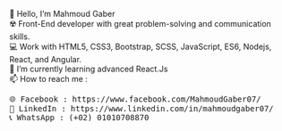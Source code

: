 👋 Hello, I’m Mahmoud Gaber\
☢️ Front-End developer with great problem-solving and communication skills.\
💻 Work with HTML5, CSS3, Bootstrap, SCSS, JavaScript, ES6, Nodejs, React, and Angular.\
🎯 I’m currently learning advanced React.Js\
📫 How to reach me :
<pre>
🌐 Facebook : https://www.facebook.com/MahmoudGaber07/
🔗 LinkedIn : https://www.linkedin.com/in/mahmoudgaber07/
📞 WhatsApp : (+02) 01010708870 
</pre>

<!---
mahmoudgaber07/mahmoudgaber07 is a ✨ special ✨ repository because its `README.md` (this file) appears on your GitHub profile.
You can click the Preview link to take a look at your changes.
--->
